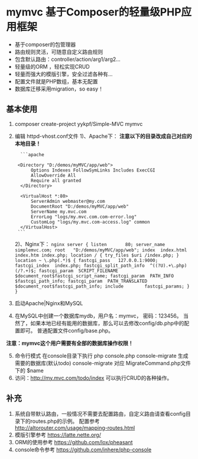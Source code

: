 mymvc 基于Composer的轻量级PHP应用框架
=======================================
- 基于composer的包管理器
- 路由规则灵活，可随意自定义路由规则
- 包含默认路由：controller/action/arg1/arg2...
- 轻量级的ORM ，轻松实现CRUD
- 轻量而强大的模版引擎，安全过滤各种有...
- 配置文件就是PHP数组，基本无配置
- 数据库迁移采用migration，so easy！


基本使用
---------------------------------
1. composer create-project yykpf/Simple-MVC  mymvc
2. 编辑 httpd-vhost.conf文件
    1)、Apache下：
        **注意以下的目录改成自己对应的本地目录！**

         ```apache

        <Directory "D:/demos/myMVC/app/web">
             Options Indexes FollowSymLinks Includes ExecCGI
             AllowOverride All
             Require all granted
         </Directory>

         <VirtualHost *:80>
             ServerAdmin webmaster@my.com
             DocumentRoot "D:/demos/myMVC/app/web"
             ServerName my.mvc.com
             ErrorLog "logs/my.mvc.com.com-error.log"
             CustomLog "logs/my.mvc.com-access.log" common
         </VirtualHost>
        ```
    2)、Nginx下：
        ```nginx
        server {
                listen       80;
                server_name  simplemvc.com;
                root   "D:/demos/myMVC/app/web";
                index  index.html index.htm index.php;
                location / {
                    try_files $uri /index.php;
                }
                location ~ \.php(.*)$ {
                    fastcgi_pass   127.0.0.1:9000;
                    fastcgi_index  index.php;
                    fastcgi_split_path_info  ^((?U).+\.php)(/?.+)$;
                    fastcgi_param  SCRIPT_FILENAME  $document_root$fastcgi_script_name;
                    fastcgi_param  PATH_INFO  $fastcgi_path_info;
                    fastcgi_param  PATH_TRANSLATED  $document_root$fastcgi_path_info;
                    include        fastcgi_params;
                }
        }
        ```

3. 启动Apache|Nginx和MySQL
4. 在MySQL中创建一个数据库mydb，用户名：mymvc， 密码：123456。
当然了，如果本地已经有能用的数据库，那么可以去修改config/db.php中的配置即可。
普通配置文件config/base.php。

 **注意：mymvc这个用户需要有全部的数据库操作权限！**

5. 命令行模式
    在console目录下执行 php console.php console-migrate 生成需要的数据库(默认todo)
    console-migrate 对应 MigrateCommand.php文件下的 $name
6. 访问：http://my.mvc.com/todo/index  可以执行CRUD的各种操作。


补充
---------------------------------
1. 系统自带默认路由，一般情况不需要去配置路由，自定义路由请查看config目录下的routes.php的示例。
 配置参考 <http://altorouter.com/usage/mapping-routes.html>
2. 模版引擎参考 <https://latte.nette.org/>
3. ORM的使用参考 <https://github.com/lox/pheasant>
4. console命令参考 <https://github.com/inhere/php-console>
